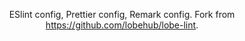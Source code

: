 <div align="center">

ESlint config, Prettier config, Remark config. Fork from <https://github.com/lobehub/lobe-lint>.

</div>
